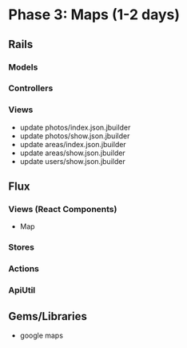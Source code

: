 # Phase 3: Maps (1-2 days)

## Rails
### Models

### Controllers

### Views
* update photos/index.json.jbuilder
* update photos/show.json.jbuilder
* update areas/index.json.jbuilder
* update areas/show.json.jbuilder
* update users/show.json.jbuilder

## Flux
### Views (React Components)
* Map

### Stores

### Actions

### ApiUtil

## Gems/Libraries
* google maps
